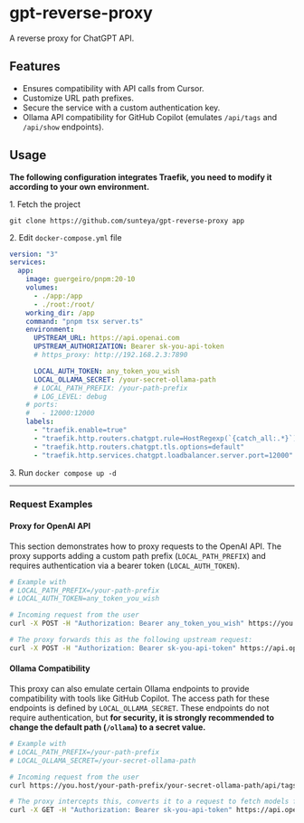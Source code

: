 # gpt-reverse-proxy

A reverse proxy for ChatGPT API.

## Features

- Ensures compatibility with API calls from Cursor.
- Customize URL path prefixes.
- Secure the service with a custom authentication key.
- Ollama API compatibility for GitHub Copilot (emulates `/api/tags` and `/api/show` endpoints).

## Usage

**The following configuration integrates Traefik, you need to modify it according to your own environment.**

1\. Fetch the project
```
git clone https://github.com/sunteya/gpt-reverse-proxy app
```

2\. Edit `docker-compose.yml` file

```yaml
version: "3"
services:
  app:
    image: guergeiro/pnpm:20-10
    volumes:
      - ./app:/app
      - ./root:/root/
    working_dir: /app
    command: "pnpm tsx server.ts"
    environment:
      UPSTREAM_URL: https://api.openai.com
      UPSTREAM_AUTHORIZATION: Bearer sk-you-api-token
      # https_proxy: http://192.168.2.3:7890

      LOCAL_AUTH_TOKEN: any_token_you_wish
      LOCAL_OLLAMA_SECRET: /your-secret-ollama-path
      # LOCAL_PATH_PREFIX: /your-path-prefix
      # LOG_LEVEL: debug
    # ports:
    #   - 12000:12000
    labels:
      - "traefik.enable=true"
      - "traefik.http.routers.chatgpt.rule=HostRegexp(`{catch_all:.*}`) && PathPrefix(`/chatgpt`)"
      - "traefik.http.routers.chatgpt.tls.options=default"
      - "traefik.http.services.chatgpt.loadbalancer.server.port=12000"
```

3\. Run `docker compose up -d`

<hr>

### Request Examples

#### Proxy for OpenAI API
This section demonstrates how to proxy requests to the OpenAI API. The proxy supports adding a custom path prefix (`LOCAL_PATH_PREFIX`) and requires authentication via a bearer token (`LOCAL_AUTH_TOKEN`).

```bash
# Example with
# LOCAL_PATH_PREFIX=/your-path-prefix
# LOCAL_AUTH_TOKEN=any_token_you_wish

# Incoming request from the user
curl -X POST -H "Authorization: Bearer any_token_you_wish" https://you.host/your-path-prefix/v1/chat/completions

# The proxy forwards this as the following upstream request:
curl -X POST -H "Authorization: Bearer sk-you-api-token" https://api.openai.com/v1/chat/completions
```

#### Ollama Compatibility
This proxy can also emulate certain Ollama endpoints to provide compatibility with tools like GitHub Copilot. The access path for these endpoints is defined by `LOCAL_OLLAMA_SECRET`. These endpoints do not require authentication, but **for security, it is strongly recommended to change the default path (`/ollama`) to a secret value.**

```bash
# Example with
# LOCAL_PATH_PREFIX=/your-path-prefix
# LOCAL_OLLAMA_SECRET=/your-secret-ollama-path

# Incoming request from the user
curl https://you.host/your-path-prefix/your-secret-ollama-path/api/tags

# The proxy intercepts this, converts it to a request to fetch models from the upstream, and formats the response to be Ollama-compatible:
curl -X GET -H "Authorization: Bearer sk-you-api-token" https://api.openai.com/v1/models
```
